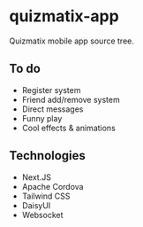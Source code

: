 # quizmatix-app

Quizmatix mobile app source tree.

## To do

- Register system
- Friend add/remove system
- Direct messages
- Funny play
- Cool effects & animations

## Technologies

- Next.JS
- Apache Cordova
- Tailwind CSS
- DaisyUI
- Websocket
